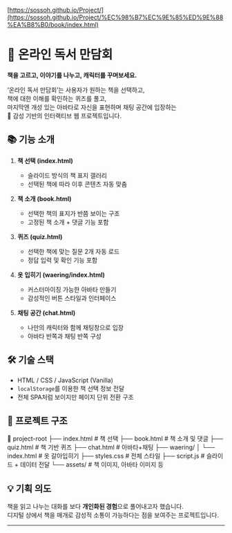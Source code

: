 [https://sossoh.github.io/Project/](https://sossoh.github.io/Project/%EC%98%B7%EC%9E%85%ED%9E%88%EA%B8%B0/book/index.html)

# 🥐 온라인 독서 만담회

**책을 고르고, 이야기를 나누고, 캐릭터를 꾸며보세요.**

‘온라인 독서 만담회’는 사용자가 원하는 책을 선택하고,  
책에 대한 이해를 확인하는 퀴즈를 풀고,  
마지막엔 개성 있는 아바타로 자신을 표현하며 채팅 공간에 입장하는  
🌿 감성 기반의 인터랙티브 웹 프로젝트입니다.

## 📚 기능 소개

1. **책 선택 (index.html)**
   - 슬라이드 방식의 책 표지 갤러리
   - 선택된 책에 따라 이후 콘텐츠 자동 맞춤

2. **책 소개 (book.html)**
   - 선택한 책의 표지가 반쯤 보이는 구조
   - 고정된 책 소개 + 댓글 기능 포함

3. **퀴즈 (quiz.html)**
   - 선택한 책에 맞는 질문 2개 자동 로드
   - 정답 입력 및 확인 기능 포함

4. **옷 입히기 (waering/index.html)**
   - 커스터마이징 가능한 아바타 만들기
   - 감성적인 버튼 스타일과 인터페이스

5. **채팅 공간 (chat.html)**
   - 나만의 캐릭터와 함께 채팅창으로 입장
   - 아바타 반쪽과 채팅 반쪽 구성

## 🛠 기술 스택

- HTML / CSS / JavaScript (Vanilla)
- `localStorage`를 이용한 책 선택 정보 전달
- 전체 SPA처럼 보이지만 페이지 단위 전환 구조

## 📁 프로젝트 구조
📂 project-root
├── index.html # 책 선택
├── book.html # 책 소개 및 댓글
├── quiz.html # 책 기반 퀴즈
├── chat.html # 아바타+채팅
├── waering/
│ └── index.html # 옷 갈아입히기
├── styles.css # 전체 스타일
├── script.js # 슬라이드 + 데이터 전달
└── assets/ # 책 이미지, 아바타 이미지 등


## 💡 기획 의도

책을 읽고 나누는 대화를 보다 **개인화된 경험**으로 풀어내고자 했습니다.  
디지털 상에서 책을 매개로 감성적 소통이 가능하다는 점을 보여주는 프로젝트입니다.

---


